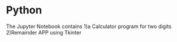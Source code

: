# Python

The Jupyter Notebook contains 
1)a Calculator program for two digits
2)Remainder APP using Tkinter
